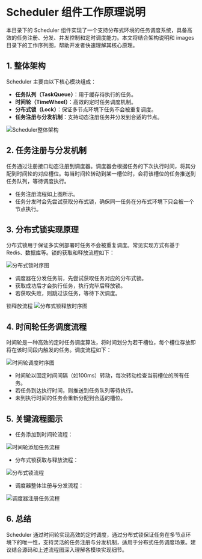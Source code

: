 # Scheduler 组件工作原理说明

本目录下的 Scheduler 组件实现了一个支持分布式环境的任务调度系统，具备高效的任务注册、分发、并发控制和定时调度能力。本文将结合架构说明和 images 目录下的工作序列图，帮助开发者快速理解其核心原理。

## 1. 整体架构

Scheduler 主要由以下核心模块组成：
- **任务队列（TaskQueue）**：用于缓存待执行的任务。
- **时间轮（TimeWheel）**：高效的定时任务调度机制。
- **分布式锁（Lock）**：保证多节点环境下任务不会被重复调度。
- **任务注册与分发机制**：支持动态注册任务并分发到合适的节点。

![Scheduler整体架构](../../images/scheduler_registertask.png)

## 2. 任务注册与分发机制

任务通过注册接口动态注册到调度器。调度器会根据任务的下次执行时间，将其分配到时间轮的对应槽位。每当时间轮转动到某一槽位时，会将该槽位的任务推送到任务队列，等待调度执行。

- 任务注册流程如上图所示。
- 任务分发时会先尝试获取分布式锁，确保同一任务在分布式环境下只会被一个节点执行。

## 3. 分布式锁实现原理

分布式锁用于保证多实例部署时任务不会被重复调度。常见实现方式有基于 Redis、数据库等。锁的获取和释放流程如下：

![分布式锁时序图](../../images/trylock.png)

- 调度器在分发任务前，先尝试获取任务对应的分布式锁。
- 获取成功后才会执行任务，执行完毕后释放锁。
- 若获取失败，则跳过该任务，等待下次调度。

锁释放流程
![分布式锁释放时序图](../../images/unlock.png)
## 4. 时间轮任务调度流程

时间轮是一种高效的定时任务调度算法，将时间划分为若干槽位，每个槽位存放即将在该时间段内触发的任务。调度流程如下：

![时间轮调度时序图](../../images/timewheel_run.png)

- 时间轮以固定时间间隔（如100ms）转动，每次转动检查当前槽位的所有任务。
- 若任务到达执行时间，则推送到任务队列等待执行。
- 未到执行时间的任务会重新分配到合适的槽位。

## 5. 关键流程图示

- 任务添加到时间轮流程：

![时间轮添加任务流程](../../images/timewheel_addtask.png)

- 分布式锁获取与释放流程：

![分布式锁流程](../../images/trylock.png)

- 调度器整体注册与分发流程：

![调度器注册任务流程](../../images/scheduler_registertask.png)

## 6. 总结

Scheduler 通过时间轮实现高效的定时调度，通过分布式锁保证任务在多节点环境下的唯一性，支持灵活的任务注册与分发机制，适用于分布式任务调度场景。建议结合源码和上述流程图深入理解各模块实现细节。